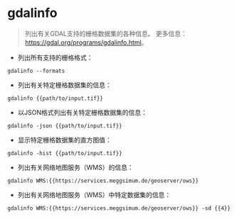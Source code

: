 # gdalinfo

> 列出有关GDAL支持的栅格数据集的各种信息。
> 更多信息：<https://gdal.org/programs/gdalinfo.html>。

- 列出所有支持的栅格格式：

`gdalinfo --formats`

- 列出有关特定栅格数据集的信息：

`gdalinfo {{path/to/input.tif}}`

- 以JSON格式列出有关特定栅格数据集的信息：

`gdalinfo -json {{path/to/input.tif}}`

- 显示特定栅格数据集的直方图值：

`gdalinfo -hist {{path/to/input.tif}}`

- 列出有关网络地图服务（WMS）的信息：

`gdalinfo WMS:{{https://services.meggsimum.de/geoserver/ows}}`

- 列出有关网络地图服务（WMS）中特定数据集的信息：

`gdalinfo WMS:{{https://services.meggsimum.de/geoserver/ows}} -sd {{4}}`